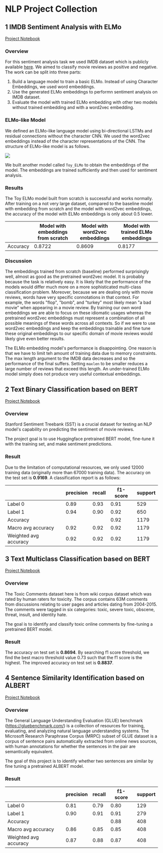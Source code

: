 # NLP Project Collection

## 1 IMDB Sentiment Analysis with ELMo

[Project Notebook](https://nbviewer.org/github/JoKerDii/nlp-projects/blob/main/ELMo_from_scratch/IMDB_Sentiment_Analysis_with_ELMo.ipynb)

### Overview

For this sentiment analysis task we used IMDB dataset which is publicly available [here](http://ai.stanford.edu/~amaas/data/sentiment/). We aimed to classify movie reviews as positive and negative. The work can be split into three parts:

1. Build a language model to train a basic ELMo. Instead of using Character Embeddings, we used word embeddings.
2. Use the generated ELMo embeddings to performn sentiment analysis on IMDB dataset.
3. Evaluate the model with trained ELMo embedding with other two models without trained embedding and with a word2vec embedding.

### ELMo-like Model

We defined an ELMo-like language model using bi-directional LSTMs and residual connections without the character CNN. We used the word2vec embeddings instead of the character representations of the CNN. The structure of ELMo-like model is as follows.

![](https://storage.googleapis.com/public_colab_images/nlp/elmo/forward_backward.png) 

We built another model called `Toy_ELMo` to obtain the embeddings of the model. The embeddings are trained sufficiently and then used for sentiment analysis.

### Results

The Toy ELMo model built from scratch is successful and works normally. After training on a not very large dataset, compared to the baseline model with embedding from scratch and the model with word2vec embeddings, the accuracy of the model with ELMo embeddings is only about 0.5 lower.

|          | Model with embeddings from scratch | Model with word2vec embeddings | Model with trained ELMo embeddings |
| -------- | ---------------------------------- | ------------------------------ | ---------------------------------- |
| Accuracy | 0.8722                             | 0.8609                         | 0.8177                             |

### Discussion

The embeddings trained from scratch (baseline) performed surprisingly well, almost as good as the pretrained word2vec model. It is probably because the task is relatively easy. It is likely that the performance of the models would differ much more on a more sophisticated multi-class classification problem. Moreover, because we are dealing only with movie reviews, words have very specific connotations in that context. For example, the words "flop", "bomb", and "turkey" most likely mean "a bad movie" when appearing in a movie review. By training our own word embeddings we are able to focus on these idiomatic usages whereas the pretrained word2vec embeddings must represent a combination of all possible meanings of these words across all contexts. So if we were to use word2vec embeddings and keep the embeddings trainable and fine tune these original embeddings to our specific domain of movie reviews would likely give even better results.

The ELMo embedding model's performance is disappointing. One reason is that we have to limit teh amount of training data due to memory constraints. The max length argument to the IMDB data decreases and so the performance of the final suffers. Setting `maxlen` to be smaller reduces a large number of reviews that exceed this length. An under-trained ELMo model simply does not produce very useful contextual embeddings.

## 2 Text Binary Classification based on BERT

[Project Notebook](https://nbviewer.org/github/JoKerDii/nlp-projects/blob/main/Huggingface/text-binary-classification-based-on-BERT.ipynb)

### Overview

Stanford Sentiment Treebank (SST) is a crucial dataset for testing an NLP model's capability on predicting the sentiment of movie reviews.  

The project goal is to use Huggingface pretrained BERT model, fine-tune it with the training set, and make sentiment predictions.

### Result

Due to the limitation of computational resources, we only used 12000 training data (originally more than 67000 training data). The accuracy on the test set is **0.9169**. A classification report is as follows:

|                       | precision | recall | f1-score | support |
| --------------------- | --------- | ------ | -------- | ------- |
| Label 0               | 0.89      | 0.93   | 0.91     | 529     |
| Label 1               | 0.94      | 0.90   | 0.92     | 650     |
| Accuracy              |           |        | 0.92     | 1179    |
| Macro avg accuracy    | 0.92      | 0.92   | 0.92     | 1179    |
| Weighted avg accuracy | 0.92      | 0.92   | 0.92     | 1179    |

## 3 Text Multiclass Classification based on BERT

[Project Notebook](https://nbviewer.org/github/JoKerDii/nlp-projects/blob/main/Huggingface/text-multiclass-classification-based-on-BERT.ipynb)

### Overview

The Toxic Comments dataset here is from wiki corpus dataset which was rated by human raters for toxicity. The corpus contains 63M comments from discussions relating to user pages and articles dating from 2004-2015. The comments were tagged in six categories: toxic, severe toxic, obscene, threat, insult, and identity hate.

The goal is to identify and classify toxic online comments by fine-tuning a pretrained BERT model.

### Result

The accuracy on test set is **0.8694**.  By searching f1 score threshold, we find the best macro threshold value 0.73 such that the f1 score is the highest. The improved accuracy on test set is **0.8837**.

## 4 Sentence Similarity Identification based on ALBERT

[Project Notebook](https://nbviewer.org/github/JoKerDii/nlp-projects/blob/main/Huggingface/sentence_similarity_based_on_ALBERT.ipynb)

### Overview

The General Language Understanding Evaluation (GLUE) benchmark (https://gluebenchmark.com/) is a collection of resources for training, evaluating, and analyzing natural language understanding systems. The Microsoft Research Paraphrase Corpus (MRPC) subset of GLUE dataset is a corpus of sentence pairs automatically extracted from online news sources, with human annotations for whether the sentences in the pair are semantically equivalent. 

The goal of this project is to identify whether two sentences are similar by fine tuning a pretrained ALBERT model.

### Result


|                       | precision | recall | f1-score | support |
| --------------------- | --------- | ------ | -------- | ------- |
| Label 0               | 0.81      | 0.79   | 0.80     | 129     |
| Label 1               | 0.90      | 0.91   | 0.91     | 279     |
| Accuracy              |           |        | 0.88     | 408     |
| Macro avg accuracy    | 0.86      | 0.85   | 0.85     | 408     |
| Weighted avg accuracy | 0.87      | 0.88   | 0.87     | 408     |


